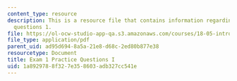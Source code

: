 ```yaml
---
content_type: resource
description: This is a resource file that contains information regarding exam 1 practice
  questions 1.
file: https://ol-ocw-studio-app-qa.s3.amazonaws.com/courses/18-05-introduction-to-probability-and-statistics-spring-2014/1a8929788f327e358603adb327cc541e_MIT18_05S14_Prac_Exam1a.pdf
file_type: application/pdf
parent_uid: ad95d694-8a5a-21e8-d68c-2ed80b877e38
resourcetype: Document
title: Exam 1 Practice Questions I
uid: 1a892978-8f32-7e35-8603-adb327cc541e
---
```

